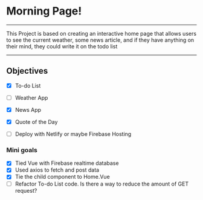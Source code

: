 # Morning Page!

---
<p>
    This Project is based on creating an interactive home page
    that allows users to see the current weather, some news article, and
    if they have anything on their mind, they could write it on the todo list
</p>

---

## Objectives
* [x] To-do List
* [ ] Weather App
* [x] News App
* [x] Quote of the Day
* [ ] Deploy with Netlify or maybe Firebase Hosting


### Mini goals
* [x] Tied Vue with Firebase realtime database
* [x] Used axios to fetch and post data
* [x] Tie the child component to Home.Vue
* [ ] Refactor To-do List code. Is there a way to reduce the amount of GET request?
